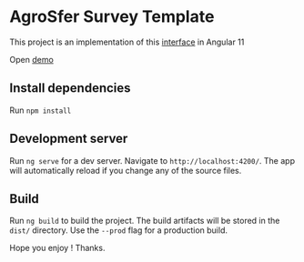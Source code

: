 # AgroSfer Survey Template

This project is an implementation of this [interface](https://applgeekam.github.io/agrosfer-survey-interface/template.jpeg) in Angular 11

Open [demo](https://applgeekam.github.io/agrosfer-survey-interface/)

## Install dependencies

Run `npm install`

## Development server

Run `ng serve` for a dev server. Navigate to `http://localhost:4200/`. The app will automatically reload if you change any of the source files.

## Build

Run `ng build` to build the project. The build artifacts will be stored in the `dist/` directory. Use the `--prod` flag for a production build.


Hope you enjoy ! Thanks.
